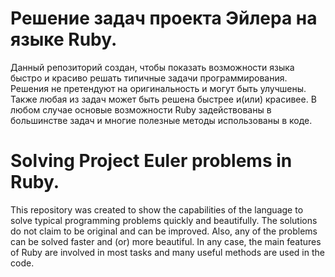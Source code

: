 # Решение задач проекта Эйлера на языке Ruby. 

Данный репозиторий создан, чтобы показать возможности языка быстро и красиво решать типичные задачи программирования.
Решения не претендуют на оригинальность и могут быть улучшены. Также любая из задач может быть решена быстрее и(или) красивее. В любом случае основые возможности Ruby задействованы в большинстве задач и многие полезные методы использованы в коде.


# Solving Project Euler problems in Ruby.

This repository was created to show the capabilities of the language to solve typical programming problems quickly and beautifully.
The solutions do not claim to be original and can be improved. Also, any of the problems can be solved faster and (or) more beautiful. In any case, the main features of Ruby are involved in most tasks and many useful methods are used in the code.
